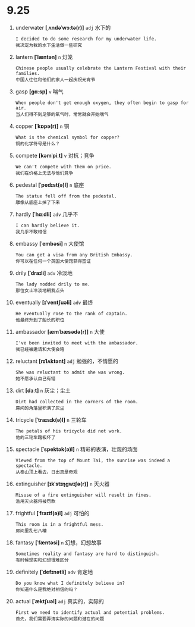 # 9.25








1. underwater **[ˌʌndəˈwɔːtə(r)]** `adj` 水下的
    ```
    I decided to do some research for my underwater life.
    我决定为我的水下生活做一些研究
    ```

2. lantern **[ˈlæntən]** `n` 灯笼
    ```
    Chinese people usually celebrate the Lantern Festival with their families.
    中国人往往和他们的家人一起庆祝元宵节
    ```

3. gasp **[ɡɑːsp]** `v` 喘气
    ```
    When people don't get enough oxygen, they often begin to gasp for air.
    当人们得不到足够的氧气时，常常就会开始喘气
    ```

4. copper **[ˈkɒpə(r)]** `n` 铜
    ```
    What is the chemical symbol for copper?
    铜的化学符号是什么？
    ```

5. compete **[kəmˈpiːt]** `v` 对抗；竞争
    ```
    We can't compete with them on price.
    我们在价格上无法与他们竞争
    ```

6. pedestal **[ˈpedɪst(ə)l]** `n` 底座
    ```
    The statue fell off from the pedestal.
    雕像从底座上掉了下来
    ```

7. hardly **[ˈhɑːdli]** `adv` 几乎不
    ```
    I can hardly believe it.
    我几乎不敢相信
    ```

8. embassy **[ˈembəsi]** `n` 大使馆
    ```
    You can get a visa from any British Embassy.
    你可以在任何一个英国大使馆获得签证
    ```

9. drily **[ˈdraɪli]** `adv` 冷淡地
    ```
    The lady nodded drily to me.
    那位女士冷淡地朝我点头
    ```

10. eventually **[ɪˈventʃuəli]** `adv` 最终
    ```
    He eventually rose to the rank of captain.
    他最终升到了船长的职位
    ```

11. ambassador **[æmˈbæsədə(r)]** `n` 大使
    ```
    I've been invited to meet with the ambassador.
    我已经被邀请和大使会晤
    ```

12. reluctant **[rɪˈlʌktənt]** `adj` 勉强的，不情愿的
    ```
    She was reluctant to admit she was wrong.
    她不愿承认自己有错
    ```

13. dirt **[dɜːt]** `n` 灰尘；尘土
    ```
    Dirt had collected in the corners of the room.
    房间的角落里积满了灰尘
    ```

14. tricycle **[ˈtraɪsɪk(ə)l]** `n` 三轮车
    ```
    The petals of his tricycle did not work.
    他的三轮车踏板坏了
    ```

15. spectacle **[ˈspektək(ə)l]** `n` 精彩的表演，壮观的场面
    ```
    Viewed from the top of Mount Tai, the sunrise was indeed a spectacle.
    从泰山顶上看去，日出真是奇观
    ```

16. extinguisher **[ɪkˈstɪŋɡwɪʃə(r)]** `n` 灭火器
    ```
    Misuse of a fire extinguisher will result in fines.
    滥用灭火器将被罚款
    ```

17. frightful **[ˈfraɪtf(ə)l]** `adj` 可怕的
    ```
    This room is in a frightful mess.
    房间里乱七八糟
    ```

18. fantasy **[ˈfæntəsi]** `n` 幻想，幻想故事
    ```
    Sometimes reality and fantasy are hard to distinguish.
    有时候现实和幻想很难区分
    ```

19. definitely **[ˈdefɪnətli]** `adv` 肯定地
    ```
    Do you know what I definitely believe in?
    你知道什么是我绝对相信的吗？
    ```

20. actual **[ˈæktʃuəl]** `adj` 真实的，实际的
    ```
    First we need to identify actual and potential problems.
    首先，我们需要弄清实际的问题和潜在的问题
    ```
